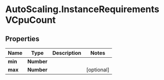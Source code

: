 # AutoScaling.InstanceRequirementsVCpuCount

## Properties

Name | Type | Description | Notes
------------ | ------------- | ------------- | -------------
**min** | **Number** |  | 
**max** | **Number** |  | [optional] 


